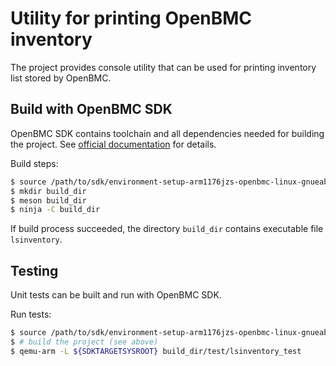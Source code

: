 # Utility for printing OpenBMC inventory
The project provides console utility that can be used for printing inventory
list stored by OpenBMC.

## Build with OpenBMC SDK
OpenBMC SDK contains toolchain and all dependencies needed for building the
project. See [official documentation](https://github.com/openbmc/docs/blob/master/development/dev-environment.md#download-and-install-sdk)
for details.

Build steps:
```sh
$ source /path/to/sdk/environment-setup-arm1176jzs-openbmc-linux-gnueabi
$ mkdir build_dir
$ meson build_dir
$ ninja -C build_dir
```
If build process succeeded, the directory `build_dir` contains executable
file `lsinventory`.

## Testing
Unit tests can be built and run with OpenBMC SDK.

Run tests:
```sh
$ source /path/to/sdk/environment-setup-arm1176jzs-openbmc-linux-gnueabi
$ # build the project (see above)
$ qemu-arm -L ${SDKTARGETSYSROOT} build_dir/test/lsinventory_test
```
